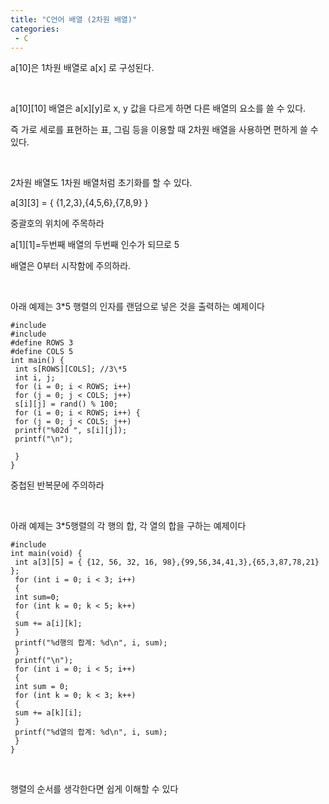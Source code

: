 ```yaml
---
title: "C언어 배열 (2차원 배열)"
categories:
 - C
---
```








a[10]은 1차원 배열로 a[x] 로 구성된다.

​

a[10][10] 배열은 a[x][y]로 x, y 값을 다르게 하면 다른 배열의 요소를 쓸 수 있다.

즉 가로 세로를 표현하는 표, 그림 등을 이용할 때 2차원 배열을 사용하면 편하게 쓸 수 있다.

​

2차원 배열도 1차원 배열처럼 초기화를 할 수 있다.

a[3][3] = { {1,2,3},{4,5,6},{7,8,9} }

중괄호의 위치에 주목하라 

a[1][1]=두번째 배열의 두번째 인수가 되므로 5

배열은 0부터 시작함에 주의하라.

​

아래 예제는 3\*5 행렬의 인자를 랜덤으로 넣은 것을 출력하는 예제이다




 




```
#include
#include
#define ROWS 3
#define COLS 5
int main() {
 int s[ROWS][COLS]; //3\*5
 int i, j;
 for (i = 0; i < ROWS; i++)
 for (j = 0; j < COLS; j++)
 s[i][j] = rand() % 100;
 for (i = 0; i < ROWS; i++) {
 for (j = 0; j < COLS; j++)
 printf("%02d ", s[i][j]);
 printf("\n");

 }
}
```





 


중첩된 반복문에 주의하라

​

아래 예제는 3\*5행렬의 각 행의 합, 각 열의 합을 구하는 예제이다




 




```
#include
int main(void) {
 int a[3][5] = { {12, 56, 32, 16, 98},{99,56,34,41,3},{65,3,87,78,21} };
 for (int i = 0; i < 3; i++)
 {
 int sum=0;
 for (int k = 0; k < 5; k++)
 {
 sum += a[i][k];
 }
 printf("%d행의 합계: %d\n", i, sum);
 }
 printf("\n");
 for (int i = 0; i < 5; i++)
 {
 int sum = 0;
 for (int k = 0; k < 3; k++)
 {
 sum += a[k][i];
 }
 printf("%d열의 합계: %d\n", i, sum);
 }
}
```





 


​

행렬의 순서를 생각한다면 쉽게 이해할 수 있다

​




 

